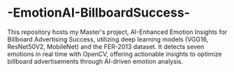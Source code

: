 # -EmotionAI-BillboardSuccess-
This repository hosts my Master's project, AI-Enhanced Emotion Insights for Billboard Advertising Success, utilizing deep learning models (VGG16, ResNet50V2, MobileNet) and the FER-2013 dataset. It detects seven emotions in real time with OpenCV, offering actionable insights to optimize billboard advertisements through AI-driven emotion analysis.
